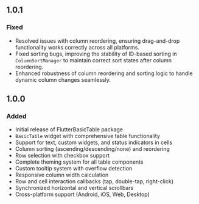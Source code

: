 ## 1.0.1
### Fixed
- Resolved issues with column reordering, ensuring drag-and-drop functionality works correctly across all platforms.
- Fixed sorting bugs, improving the stability of ID-based sorting in `ColumnSortManager` to maintain correct sort states after column reordering.
- Enhanced robustness of column reordering and sorting logic to handle dynamic column changes seamlessly.

## 1.0.0
### Added
- Initial release of FlutterBasicTable package
- `BasicTable` widget with comprehensive table functionality
- Support for text, custom widgets, and status indicators in cells
- Column sorting (ascending/descending/none) and reordering
- Row selection with checkbox support
- Complete theming system for all table components
- Custom tooltip system with overflow detection
- Responsive column width calculation
- Row and cell interaction callbacks (tap, double-tap, right-click)
- Synchronized horizontal and vertical scrollbars
- Cross-platform support (Android, iOS, Web, Desktop)